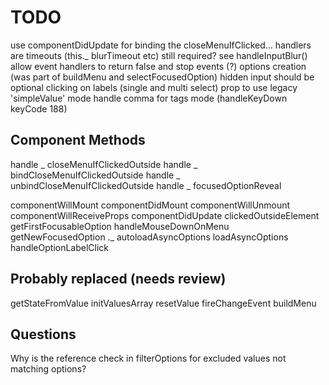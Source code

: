 # TODO

use componentDidUpdate for binding the closeMenuIfClicked... handlers
are timeouts (this._ blurTimeout etc) still required? see handleInputBlur()
allow event handlers to return false and stop events (?)
options creation (was part of buildMenu and selectFocusedOption)
hidden input should be optional
clicking on labels (single and multi select)
prop to use legacy 'simpleValue' mode
handle comma for tags mode (handleKeyDown keyCode 188)

## Component Methods

handle _ closeMenuIfClickedOutside
handle _ bindCloseMenuIfClickedOutside
handle _ unbindCloseMenuIfClickedOutside
handle _ focusedOptionReveal

componentWillMount
componentDidMount
componentWillUnmount
componentWillReceiveProps
componentDidUpdate
clickedOutsideElement
getFirstFocusableOption
handleMouseDownOnMenu
getNewFocusedOption ._
autoloadAsyncOptions
loadAsyncOptions
handleOptionLabelClick

## Probably replaced (needs review)

getStateFromValue
initValuesArray
resetValue
fireChangeEvent
buildMenu

## Questions

Why is the reference check in filterOptions for excluded values not matching options?
